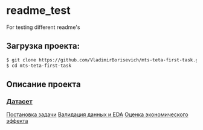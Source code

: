 # readme_test
For testing different readme's

## Загрузка проекта:
```bash
$ git clone https://github.com/VladimirBorisevich/mts-teta-first-task.git
$ cd mts-teta-first-task
```

## Описание проекта

### [Датасет](https://www.kaggle.com/mrdaniilak/russia-real-estate-20182021)

[Постановка задачи]()
[Валидация данных и EDA]()
[Оценка экономического эффекта]()

